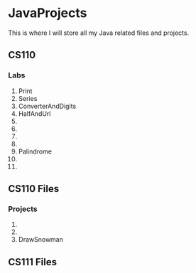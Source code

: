 # JavaProjects

This is where I will store all my Java related files and projects.

## CS110
### Labs
1. Print
2. Series
3. ConverterAndDigits
4. HalfAndUrl
5. 
6. 
7. 
8. 
9. Palindrome
10. 
11. 

## CS110 Files

### Projects
 1. 
 2. 
 3. DrawSnowman

## CS111 Files
